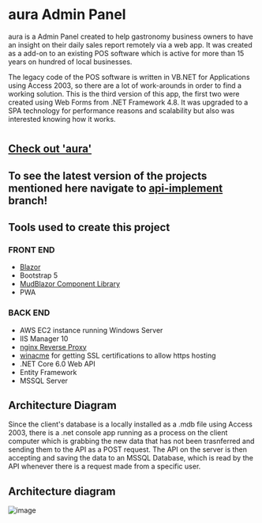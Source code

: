# aura Admin Panel



aura is a Admin Panel created to help gastronomy business owners to have an insight on their daily sales report remotely via a web app. It was created as a add-on to an existing POS software which is active for more than 15 years on hundred of local businesses. 

The legacy code of the POS software is written in VB.NET for Applications using Access 2003, so there are a lot of work-arounds in order to find a working solution. This is the third version of this app, the first two were created using Web Forms from .NET Framework 4.8. It was upgraded to a SPA technology for performance reasons and scalability but also was interested knowing how it works. 
#
## [Check out 'aura'](https://blazor.intouch-ks.com/)  

## To see the latest version of the projects mentioned here navigate to [api-implement](https://github.com/bl33d1/aura-web-blazor/tree/api-implement) branch!




## Tools used to create this project
### FRONT END

- [Blazor](https://dotnet.microsoft.com/en-us/apps/aspnet/web-apps/blazor)
- Bootstrap 5
- [MudBlazor Component Library](https://mudblazor.com/docs/overview)
- PWA

### BACK END

- AWS EC2 instance running Windows Server
- IIS Manager 10
- [nginx Reverse Proxy](https://docs.nginx.com/nginx/admin-guide/web-server/reverse-proxy/)
- [winacme](https://www.win-acme.com/) for getting SSL certifications to allow https hosting
- .NET Core 6.0 Web API
- Entity Framework
- MSSQL Server


## Architecture Diagram

Since the client's database is a locally installed as a .mdb file using Access 2003, there is a .net console app running as a process on the client computer which is grabbing the new data that has not been trasnferred and sending them to the API as a POST request.
The API on the server is then accepting and saving the data to an MSSQL Database, which is read by the API whenever there is a request made from a specific user. 



## Architecture diagram
![image](https://user-images.githubusercontent.com/13669142/188333839-c59b3973-71a3-4ece-ac1b-76292bb3c1f6.png)


